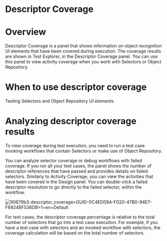﻿# Descriptor Coverage

# Overview

Descriptor Coverage is a panel that shows information on object recognition UI elements that have been covered during execution. The coverage results are shown in Test Explorer, in the Descriptor Coverage panel. You can use this panel to view activity coverage when you work with Selectors or Object Repository.

# When to use descriptor coverage

Testing Selectors and Object Repository UI elements.

# Analyzing descriptor coverage results

To view coverage during test execution, you need to run a test case invoking workflows that contain Selectors or make use of Object Repository.

You can analyze selector coverage or debug workflows with failed coverage. If you run all your test cases, the panel shows the number of descriptor references that have passed and provides details on failed selectors. Similarly to Activity Coverage, you can view the activities that have been covered in the Design panel. You can double-click a failed descriptor resolution to go directly to the failed selector, within the workflow.

![90679b3-descriptor_coverage=GUID-0C4ED09A-F020-47B0-94E7-F6924BF536DB=1=en=Default](/images/90679b3-descriptor_coverage=GUID-0C4ED09A-F020-47B0-94E7-F6924BF536DB=1=en=Default.gif)

For test cases, the descriptor coverage percentage is relative to the total number of selectors that go into a test case execution. For example, if you have a test case with selectors and an invoked workflow with selectors, the coverage calculation will be based on the total number of selectors.

